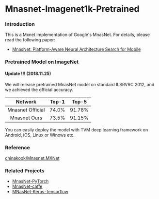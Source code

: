 # Mnasnet-Imagenet1k-Pretrained

### Introduction

This is a Mxnet implementation of Google's MnasNet. For details, please read the following paper:

- [MnasNet: Platform-Aware Neural Architecture Search for Mobile](https://arxiv.org/pdf/1807.11626.pdf)

### Pretrained Model on ImageNet

#### Update !!! (2018.11.25)

We will release pretrained MnasNet model on standard ILSRVRC 2012, and we achieved the official accuracy.

| Network    | Top-1   |   Top-5   |
  :------:   | :----:  |   :-----:  
| Mnasnet Official    |  74.0%  |   91.78%   |
| Mnasnet Ours        |  73.5%  |   91.15%   |

You can easily deploy the model with TVM deep learning framework on Android, iOS, Linux or Winows etc.

### Reference

[chinakook/Mnasnet.MXNet](https://github.com/chinakook/Mnasnet.MXNet)

### Related Projects

- [MnasNet-PyTorch](https://github.com/AnjieZheng/MnasNet-PyTorch)
- [MnasNet-caffe](https://github.com/LiJianfei06/MnasNet-caffe)
- [MNasNet-Keras-Tensorflow](https://github.com/Shathe/MNasNet-Keras-Tensorflow)
